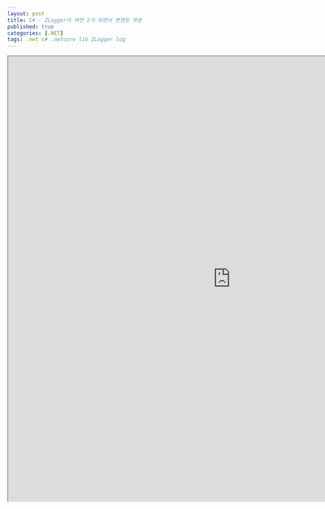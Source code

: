 ```yaml
---
layout: post
title: C# - ZLogger이 버전 2가 되면서 변경된 부분
published: true
categories: [.NET]
tags: .net c# .netcore lib ZLogger log
---  
```

<iframe width="1024" height="1024" src="https://docs.google.com/document/d/e/2PACX-1vRzFBui_9faeGB4UY8yPYk_y1MDJ5YGpBYPTTaqObmwZLWF08Nn1-MVYEnkw8QCzwzp7uqxFqHExhbQ/pub?embedded=true"></iframe>    
   